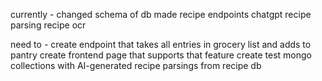 currently -
    changed schema of db
    made recipe endpoints
    chatgpt recipe parsing
    recipe ocr

need to -
    create endpoint that takes all entries in grocery list and adds to pantry
    create frontend page that supports that feature
    create test mongo collections with AI-generated recipe parsings from recipe db
